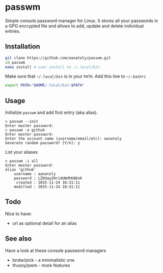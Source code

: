 # passwm
Simple console password manager for Linux.
It stores all your passwords in a GPG encrypted file and allows to add, update
and delete individual entries.

## Installation
```bash
git clone https://github.com/aanatoly/passwm.git
cd passwm
make install # user install to ~/.local/bin
```

Make sure that `~/.local/bin` is in your `PATH`. Add this line to `~/.bashrc`
```bash
export PATH="$HOME/.local/bin:$PATH"
```

## Usage
Initialize `passwm` and add first entry (aka alias).
```
> passwm --init
Enter master password:
> passwm -a github
Enter master password: 
Enter the account name (username/email/etc): aanatoly
Generate random password? [Y/n]: y
```

List your aliases
```
> passwm -i all
Enter master password: 
alias 'github'
    username : aanatoly
    password : LZbUay2Hri4UWdhKQ6nK
     created : 2015-11-24 10:31:11
    modified : 2015-11-24 10:31:11
```



## Todo
Nice to have:

 * url as optional detail for an alias

## See also
Have a look at these console password managers

 * bndw/pick - a minimalistic one
 * thusoy/pwm - more features
